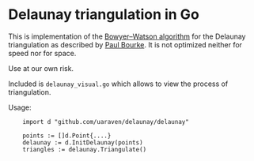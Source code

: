 # Delaunay triangulation in Go

This is implementation of the [Bowyer–Watson algorithm](https://en.wikipedia.org/wiki/Bowyer%E2%80%93Watson_algorithm) for the Delaunay triangulation as 
described by [Paul Bourke](http://paulbourke.net/papers/triangulate/). It is not optimized neither for speed nor for space.

Use at our own risk.

Included is `delaunay_visual.go` which allows to view the process of triangulation. 

Usage:

```
    import d "github.com/uaraven/delaunay/delaunay"

    points := []d.Point{....}
	delaunay := d.InitDelaunay(points)
	triangles := delaunay.Triangulate()
```